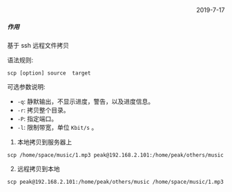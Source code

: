 <p align="right">2019-7-17</p>



##### 作用

基于 ssh 远程文件拷贝

语法规则:
```
scp [option] source  target 
```

可选参数说明:

*  `-q`: 静默输出，不显示进度，警告，以及进度信息。
*  `-r`: 拷贝整个目录。
*  `-P`: 指定端口。
*  `-l`: 限制带宽，单位 `Kbit/s` 。

1. 本地拷贝到服务器上
```
scp /home/space/music/1.mp3 peak@192.168.2.101:/home/peak/others/music 
```

2. 远程拷贝到本地
```
scp peak@192.168.2.101:/home/peak/others/music /home/space/music/1.mp3 
```

